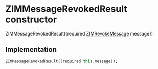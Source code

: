 


# ZIMMessageRevokedResult constructor







ZIMMessageRevokedResult({required [ZIMRevokeMessage](../../zego_uikit_prebuilt_live_audio_room/ZIMRevokeMessage-class.md) message})





## Implementation

```dart
ZIMMessageRevokedResult({required this.message});
```







